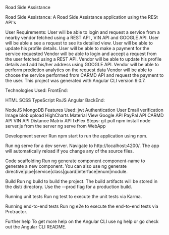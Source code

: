 Road Side Assistance

Road Side Assistance:
A Road Side Assistance application using the RESt API's

User Requirements:
User will be able to login and request a service from a nearby vendor fetched using a REST API , VIN API and GOOGLE API.
User will be able a see a request to see its detailed view.
User will be able to update his profile details.
User will be able to make a payment for the service requested
Vendor will be able to login and accept a request from the user fetched using a REST API.
Vendor will be able to update his profile details and add his/her address using GOOGLE API.
Vendor will be able to perform prediction analytics on the request data
Vendor will be able to choose the service performed from CARMD API and request the payment to the user.
This project was generated with Angular CLI version 9.0.7.

Technologies Used:
FrontEnd:

HTML
SCSS
TypeScript
RxJS
Angular
BackEnd:

NodeJS
MongoDB
Features Used:
jwt Authentication
User Email verification
Image blob upload
HighCharts
Material View
Google API
PayPal API
CARMD API
VIN API
Distance Matrix API
fxFlex
Steps:
git pull npm install node server.js from the server ng serve from WebApp

Development server
Run npm start to run the application using npm.

Run ng serve for a dev server. Navigate to http://localhost:4200/. The app will automatically reload if you change any of the source files.

Code scaffolding
Run ng generate component component-name to generate a new component. You can also use ng generate directive|pipe|service|class|guard|interface|enum|module.

Build
Run ng build to build the project. The build artifacts will be stored in the dist/ directory. Use the --prod flag for a production build.

Running unit tests
Run ng test to execute the unit tests via Karma.

Running end-to-end tests
Run ng e2e to execute the end-to-end tests via Protractor.

Further help
To get more help on the Angular CLI use ng help or go check out the Angular CLI README.